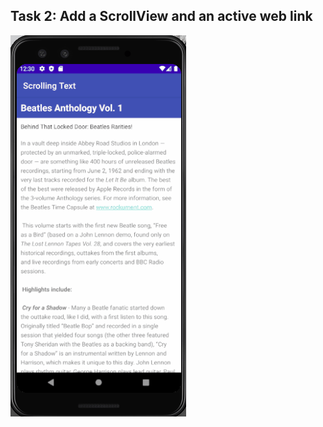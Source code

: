 ## Task 2: Add a ScrollView and an active web link
!['Completed Task 4'](Screenshot_Of_Task/Task2_Completed.gif)
